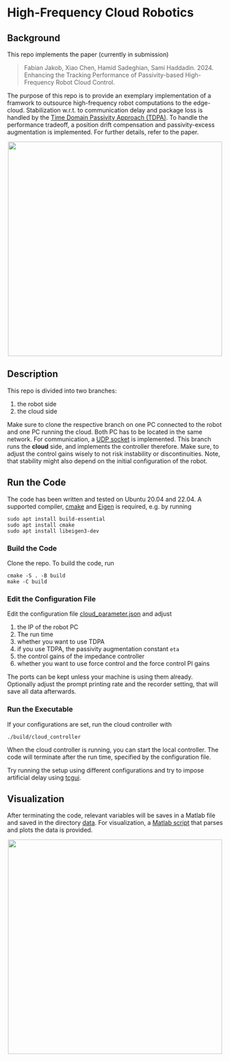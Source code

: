 # High-Frequency Cloud Robotics

## Background

This repo implements the paper (currently in submission)

> Fabian Jakob, Xiao Chen, Hamid Sadeghian, Sami Haddadin. 2024. Enhancing the Tracking Performance of Passivity-based High-Frequency
Robot Cloud Control.

The purpose of this repo is to provide an exemplary implementation of a framwork to outsource high-frequency robot computations to the edge-cloud. Stabilization w.r.t. to communication delay and package loss is handled by the [Time Domain Passivity Approach (TDPA)](./include/TDPA.tpp). To handle the performance tradeoff, a position drift compensation and passivity-excess augmentation is implemented. For further details, refer to the paper.

<p align="center">
  <img src="https://github.com/Fjakob/high-frequency-cloud-robotics/assets/78848571/2caf04bf-264b-463f-a264-935bf04f7213" width="500"/>
</p>

## Description

This repo is divided into two branches:

1. the robot side
2. the cloud side

Make sure to clone the respective branch on one PC connected to the robot and one PC running the cloud. Both PC has to be located in the same network. For communication, a [UDP socket](./include/udp_utils.cpp) is implemented. This branch runs the **cloud** side, and implements the controller therefore. Make sure, to adjust the control gains wisely to not risk instability or discontinuities. Note, that stability might also depend on the initial configuration of the robot.


## Run the Code

The code has been written and tested on Ubuntu 20.04 and 22.04. A supported compiler, [cmake](https://cmake.org) and [Eigen](https://eigen.tuxfamily.org/index.php?title=Main_Page) is required, e.g. by running

```
sudo apt install build-essential
sudo apt install cmake
sudo apt install libeigen3-dev
```


### Build the Code

Clone the repo. To build the code, run

```
cmake -S . -B build
make -C build
```

### Edit the Configuration File

Edit the configuration file [cloud_parameter.json](./config/cloud_parameter.json) and adjust 

1. the IP of the robot PC
2. The run time
3. whether you want to use TDPA
4. if you use TDPA, the passivity augmentation constant `eta`
5. the control gains of the impedance controller
6. whether you want to use force control and the force control PI gains

The ports can be kept unless your machine is using them already. Optionally adjust the prompt printing rate and the recorder setting, that will save all data afterwards.


### Run the Executable

If your configurations are set, run the cloud controller with

``` 
./build/cloud_controller
```

When the cloud controller is running, you can start the local controller. The code will terminate after the run time, specified by the configuration file. 

Try running the setup using different configurations and try to impose artificial delay using [tcgui](https://github.com/tum-lkn/tcgui).


## Visualization

After terminating the code, relevant variables will be saves in a Matlab file and saved in the directory [data](./data/). For visualization, a [Matlab script](./data/plot_cloud_data.m) that parses and plots the data is provided.

<p align="center">
  <img src="https://github.com/Fjakob/high-frequency-cloud-robotics/assets/78848571/f267f0ad-88be-4161-9f03-eba0fb5788f7" width="500"/>
</p>

